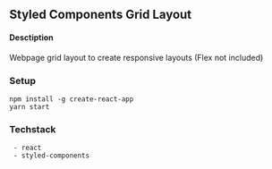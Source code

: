 
## Styled Components Grid Layout

#### Desctiption
Webpage grid layout to create responsive layouts (Flex not included)


### Setup
```
npm install -g create-react-app
yarn start

```

### Techstack
```
 - react
 - styled-components

```

